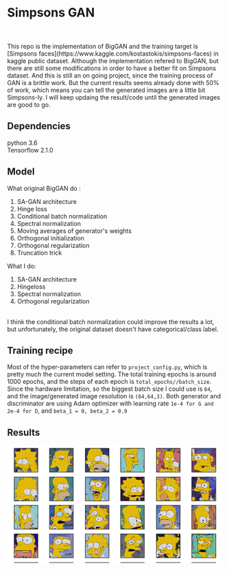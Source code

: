 # Simpsons GAN

<br />
<br />
This repo is the implementation of BigGAN and the training target is [Simpsons faces](https://www.kaggle.com/kostastokis/simpsons-faces) in kaggle public dataset. Although the implementation refered to BigGAN, but there are still some modifications in order to have a better fit on Simpsons dataset. And this is still an on going project, since the training process of GAN is a brittle work. But the current results seems already done with 50% of work, which means you can tell the generated images are a little bit Simpsons-ly. I will keep updaing the result/code until the generated images are good to go. <br />

## Dependencies

python 3.6 <br />
Tensorflow 2.1.0 <br />

## Model

What original BigGAN do :
<br />
1. SA-GAN architecture
2. Hinge loss
3. Conditional batch normalization
4. Spectral normalization
5. Moving averages of generator's weights
6. Orthogonal initialization
7. Orthogonal regularization
8. Truncation trick

What I do:
<br />
1. SA-GAN architecture
2. Hingeloss
3. Spectral normalization
4. Orthogonal regularization
<br />
I think the conditional batch normalization could improve the results a lot, but unfortunately, the original dataset doesn't have categorical/class label. <br />

## Training recipe

Most of the hyper-parameters can refer to `project_config.py`, which is pretty much the current model setting. The total training epochs is around 1000 epochs, and the steps of each epoch is `total_epochs//batch_size`. Since the hardware limitation, so the biggest batch size I could use is `64`, and the image/generated image resolution is `(64,64,3)`. Both generator and discriminator are using Adam optimizer with learning rate `1e-4 for G and 2e-4 for D`, and `beta_1 = 0, beta_2 = 0.9` <br />

## Results

<img src="imgs/results.png"/>
